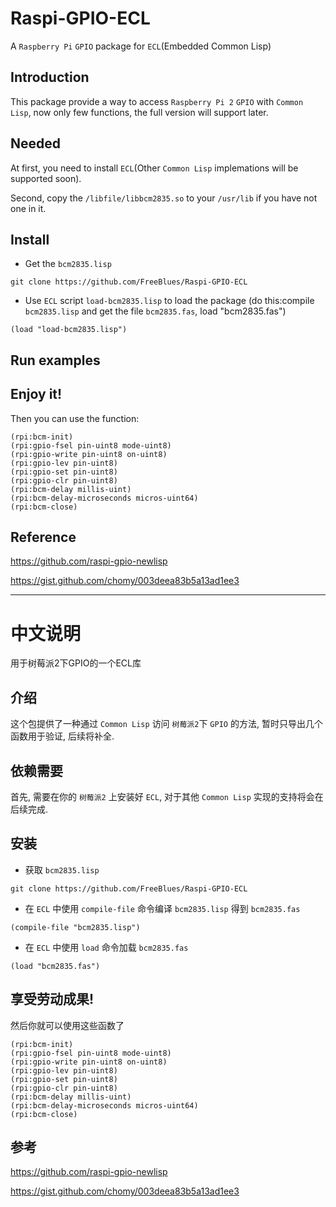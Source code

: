 # Raspi-GPIO-ECL

A `Raspberry Pi` `GPIO` package for `ECL`(Embedded Common Lisp)

##  Introduction

This package provide a way to access `Raspberry Pi 2` `GPIO` with `Common Lisp`, now only few functions, the full version will support later.

##  Needed 

At first, you need to install `ECL`(Other `Common Lisp` implemations will be supported soon). 

Second, copy the `/libfile/libbcm2835.so` to your `/usr/lib` if you have not one in it.

##  Install

- Get the `bcm2835.lisp`    
```
git clone https://github.com/FreeBlues/Raspi-GPIO-ECL   
``` 

- Use `ECL` script `load-bcm2835.lisp` to load the package (do this:compile `bcm2835.lisp` and get the file `bcm2835.fas`, load "bcm2835.fas")   
```
(load "load-bcm2835.lisp")   
```
##  Run examples


##  Enjoy it!   

Then you can use the function:

```
(rpi:bcm-init)                                                               
(rpi:gpio-fsel pin-uint8 mode-uint8)                                           
(rpi:gpio-write pin-uint8 on-uint8)                                            
(rpi:gpio-lev pin-uint8)                                                       
(rpi:gpio-set pin-uint8)                                                      
(rpi:gpio-clr pin-uint8)                                                       
(rpi:bcm-delay millis-uint)                                                   
(rpi:bcm-delay-microseconds micros-uint64)                                      
(rpi:bcm-close)
```

##  Reference

https://github.com/raspi-gpio-newlisp   

https://gist.github.com/chomy/003deea83b5a13ad1ee3

---

# 中文说明

用于树莓派2下GPIO的一个ECL库

##  介绍

这个包提供了一种通过 `Common Lisp` 访问 `树莓派2`下 `GPIO` 的方法, 暂时只导出几个函数用于验证, 后续将补全.

##  依赖需要

首先, 需要在你的 `树莓派2` 上安装好 `ECL`, 对于其他 `Common Lisp` 实现的支持将会在后续完成.

##  安装

- 获取 `bcm2835.lisp` 
```
git clone https://github.com/FreeBlues/Raspi-GPIO-ECL
```

- 在 `ECL` 中使用 `compile-file` 命令编译 `bcm2835.lisp` 得到 `bcm2835.fas`
```
(compile-file "bcm2835.lisp")
```
- 在 `ECL` 中使用 `load` 命令加载 `bcm2835.fas`

```
(load "bcm2835.fas")
```

##  享受劳动成果!

然后你就可以使用这些函数了

```
(rpi:bcm-init)                                                               
(rpi:gpio-fsel pin-uint8 mode-uint8)                                           
(rpi:gpio-write pin-uint8 on-uint8)                                            
(rpi:gpio-lev pin-uint8)                                                       
(rpi:gpio-set pin-uint8)                                                      
(rpi:gpio-clr pin-uint8)                                                       
(rpi:bcm-delay millis-uint)                                                   
(rpi:bcm-delay-microseconds micros-uint64)                                      
(rpi:bcm-close)
```

##  参考

https://github.com/raspi-gpio-newlisp   

https://gist.github.com/chomy/003deea83b5a13ad1ee3
